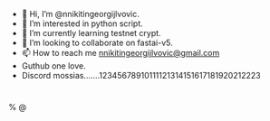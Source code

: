- 👋 Hi, I’m @nnikitingeorgijlvovic.
- 👀 I’m interested in python script.
- 🌱 I’m currently learning testnet crypt.
- 💞️ I’m looking to collaborate on fastai-v5.
- 📫 How to reach me nnikitingeorgijlvovic@gmail.com
- Guthub one love.
- Discord mossias.......12345678910111121314151617181920212223
#
%
@

